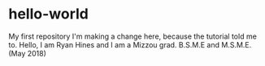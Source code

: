 # hello-world
My first repository
I'm making a change here, because the tutorial told me to.
Hello, I am Ryan Hines and I am a Mizzou grad. B.S.M.E and M.S.M.E.(May 2018)
